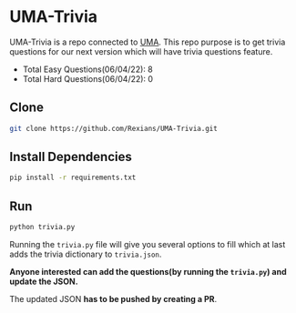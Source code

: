# UMA-Trivia

UMA-Trivia is a repo connected to [UMA](https://github.com/Rexians/UMA). This repo purpose is to get trivia questions for our next version which will have trivia questions feature.

- Total Easy Questions(06/04/22): 8
- Total Hard Questions(06/04/22): 0

## Clone

```bash
git clone https://github.com/Rexians/UMA-Trivia.git
```

## Install Dependencies

```bash
pip install -r requirements.txt
```

## Run

```bash
python trivia.py
```

Running the `trivia.py` file will give you several options to fill which at last adds the trivia dictionary to `trivia.json`.

**Anyone interested can add the questions(by running the `trivia.py`) and update the JSON.**

The updated JSON **has to be pushed by creating a PR**.
